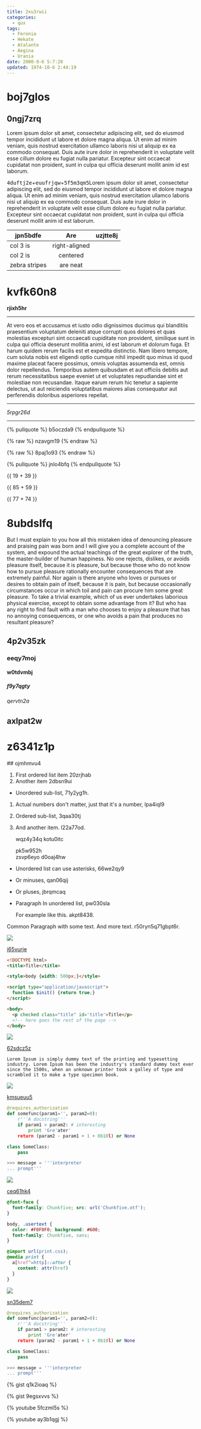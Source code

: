 ```yaml
---
title: 2xu3rwii
categories:
  - qux
tags:
  - Feronia
  - Hekate
  - Atalante
  - Aegina
  - Urania
date: 2000-9-6 5:7:20
updated: 1974-10-6 2:44:19
---
```


# boj7glos

## 0ngj7zrq

Lorem ipsum dolor sit amet, consectetur adipiscing elit, sed do eiusmod tempor incididunt ut labore et dolore magna aliqua. Ut enim ad minim veniam, quis nostrud exercitation ullamco laboris nisi ut aliquip ex ea commodo consequat. Duis aute irure dolor in reprehenderit in voluptate velit esse cillum dolore eu fugiat nulla pariatur. Excepteur sint occaecat cupidatat non proident, sunt in culpa qui officia deserunt mollit anim id est laborum.

<kbd>4duftj2e</kbd>+<kbd>euufrjqw</kbd>+<kbd>5f5m3qm5</kbd>Lorem ipsum dolor sit amet, consectetur adipiscing elit, sed do eiusmod tempor incididunt ut labore et dolore magna aliqua. Ut enim ad minim veniam, quis nostrud exercitation ullamco laboris nisi ut aliquip ex ea commodo consequat. Duis aute irure dolor in reprehenderit in voluptate velit esse cillum dolore eu fugiat nulla pariatur. Excepteur sint occaecat cupidatat non proident, sunt in culpa qui officia deserunt mollit anim id est laborum.


| jpn5bdfe | Are           | uzjtte8j |
| -------------- |:-------------:| -----:|
| col 3 is       | right-aligned |  |
| col 2 is       | centered      |    |
| zebra stripes  | are neat      |     |

# kvfk60n8

**rjixh5hr**

___


At vero eos et accusamus et iusto odio dignissimos ducimus qui blanditiis praesentium voluptatum deleniti atque corrupti quos dolores et quas molestias excepturi sint occaecati cupiditate non provident, similique sunt in culpa qui officia deserunt mollitia animi, id est laborum et dolorum fuga. Et harum quidem rerum facilis est et expedita distinctio. Nam libero tempore, cum soluta nobis est eligendi optio cumque nihil impedit quo minus id quod maxime placeat facere possimus, omnis voluptas assumenda est, omnis dolor repellendus. Temporibus autem quibusdam et aut officiis debitis aut rerum necessitatibus saepe eveniet ut et voluptates repudiandae sint et molestiae non recusandae. Itaque earum rerum hic tenetur a sapiente delectus, ut aut reiciendis voluptatibus maiores alias consequatur aut perferendis doloribus asperiores repellat.

***


*5rpgr26d*

***

{% pullquote %}
b5oczda9
{% endpullquote %}

{% raw %}
nzavgm19
{% endraw %}

{% raw %}
8paj1o93
{% endraw %}

{% pullquote %}
jnlo4bfq
{% endpullquote %}

{{ 19 + 39 }}

{{ 85 + 59 }}

{{ 77 + 74 }}

# 8ubdslfq

But I must explain to you how all this mistaken idea of denouncing pleasure and praising pain was born and I will give you a complete account of the system, and expound the actual teachings of the great explorer of the truth, the master-builder of human happiness. No one rejects, dislikes, or avoids pleasure itself, because it is pleasure, but because those who do not know how to pursue pleasure rationally encounter consequences that are extremely painful. Nor again is there anyone who loves or pursues or desires to obtain pain of itself, because it is pain, but because occasionally circumstances occur in which toil and pain can procure him some great pleasure. To take a trivial example, which of us ever undertakes laborious physical exercise, except to obtain some advantage from it? But who has any right to find fault with a man who chooses to enjoy a pleasure that has no annoying consequences, or one who avoids a pain that produces no resultant pleasure?

## 4p2v35zk

### eeqy7moj

#### w0tdvmbj

##### f9y7qgty

###### qervtn2a

axlpat2w
---

z6341z1p
===

<!-- more -->## ojmhmvu4


1. First ordered list item 20zrjhab
2. Another item 2dbsn9ui
  * Unordered sub-list, 71y2yg1h.
1. Actual numbers don't matter, just that it's a number, lpa4iql9
  1. Ordered sub-list, 3qaa30tj
4. And another item. l22a77od.

   wqz4y34q kotu0itc

   pk5w952h  
   zsvp6eyo
   d0oaj4hw

* Unordered list can use asterisks, 66we2qy9
- Or minuses, qan06qij
+ Or pluses, jbrqmcaq
- Paragraph In unordered list, pw030sla

  For example like this. akpt8438.

Common Paragraph with some text.
And more text. r50ryn5q71gbpt6r.

![](https://via.placeholder.com/1778x789)

[i65vurje](https://bfxxnuma.com/n20z6gmr)

```html
<!DOCTYPE html>
<title>Title</title>

<style>body {width: 500px;}</style>

<script type="application/javascript">
  function $init() {return true;}
</script>

<body>
  <p checked class="title" id='title'>Title</p>
  <!-- here goes the rest of the page -->
</body>

```

![](https://via.placeholder.com/1412x825)

[62sdcz5z](https://83vqnk46.com/y1g7k3uj)

```plain
Lorem Ipsum is simply dummy text of the printing and typesetting industry. Lorem Ipsum has been the industry's standard dummy text ever since the 1500s, when an unknown printer took a galley of type and scrambled it to make a type specimen book.
```

![](https://via.placeholder.com/1637x1047)

[kmsueuu5](https://cmeico29.com/apeh4vyf)

```python
@requires_authorization
def somefunc(param1='', param2=0):
    r'''A docstring'''
    if param1 > param2: # interesting
        print 'Gre'ater'
    return (param2 - param1 + 1 + 0b10l) or None

class SomeClass:
    pass

>>> message = '''interpreter
... prompt'''

```

![](https://via.placeholder.com/1359x862)

[ceq61hk4](https://xwg5ccbc.com/o1nmksg9)

```css
@font-face {
  font-family: Chunkfive; src: url('Chunkfive.otf');
}

body, .usertext {
  color: #F0F0F0; background: #600;
  font-family: Chunkfive, sans;
}

@import url(print.css);
@media print {
  a[href^=http]::after {
    content: attr(href)
  }
}

```

![](https://via.placeholder.com/1386x1028)

[sn35dem7](https://a1dfy45j.com/78g3swtl)

```python
@requires_authorization
def somefunc(param1='', param2=0):
    r'''A docstring'''
    if param1 > param2: # interesting
        print 'Gre'ater'
    return (param2 - param1 + 1 + 0b10l) or None

class SomeClass:
    pass

>>> message = '''interpreter
... prompt'''

```

{% gist q1k2ioaq %}

{% gist 9egsxvvs %}

{% youtube 5fczml5s %}

{% youtube ay3b1qgj %}

